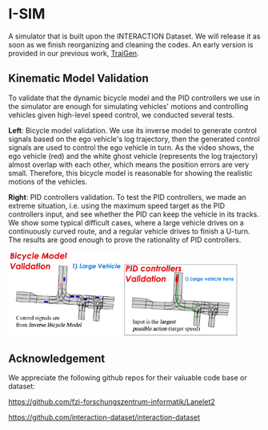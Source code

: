 # I-SIM
A simulator that is built upon the INTERACTION Dataset. We will release it as soon as we finish reorganizing and cleaning the codes. An early version is provided in our previous work, [TrajGen][website_trajgen].

[website_trajgen]:(https://github.com/gaoyinfeng/TrajGen/)

## Kinematic Model Validation
To validate that the dynamic bicycle model and the PID controllers we use in the simulator are enough for simulating vehicles' motions and controlling vehicles given high-level speed control, we conducted several tests. 

**Left**: Bicycle model validation. We use its inverse model to generate control signals based on the ego vehicle's log trajectory, then the generated control signals are used to control the ego vehicle in turn. As the video shows, the ego vehicle (red) and the white ghost vehicle (represents the log trajectory) almost overlap with each other, which means the position errors are very small. Therefore, this bicycle model is reasonable for showing the realistic motions of the vehicles.

**Right**: PID controllers validation. To test the PID controllers, we made an extreme situation, i.e. using the maximum speed target as the PID controllers input, and see whether the PID can keep the vehicle in its tracks. We show some typical difficult cases, where a large vehicle drives on a continuously curved route, and a regular vehicle drives to finish a U-turn. The results are good enough to prove the rationality of PID controllers.

<img width="45%" src="https://github.com/gaoyinfeng/I-SIM/blob/main/pics/Bicycle Model Validation.gif"> 
<img width="45%" src="https://github.com/gaoyinfeng/I-SIM/blob/main/pics/PID Controllers Validation.gif">


## Acknowledgement
We appreciate the following github repos for their valuable code base or dataset:

https://github.com/fzi-forschungszentrum-informatik/Lanelet2

https://github.com/interaction-dataset/interaction-dataset

